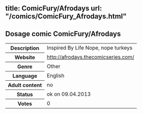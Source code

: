 title: ComicFury/Afrodays
url: "/comics/ComicFury_Afrodays.html"
---
Dosage comic ComicFury/Afrodays
-----------------------------------------

<table class="comicinfo">
<tr>
<th>Description</th><td>Inspired By Life Nope, nope turkeys</td>
</tr>
<tr>
<th>Website</th><td><a href="http://afrodays.thecomicseries.com/">http://afrodays.thecomicseries.com/</a></td>
</tr>
<tr>
<th>Genre</th><td>Other</td>
</tr>
<tr>
<th>Language</th><td>English</td>
</tr>
<tr>
<th>Adult content</th><td>no</td>
</tr>
<tr>
<th>Status</th><td>ok on 09.04.2013</td>
</tr>
<tr>
<th>Votes</th><td>0</div></td>
</tr>
</table>
